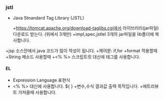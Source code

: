 ### jstl
+ Java Stnandard Tag Library (JSTL)

  +https://tomcat.apache.org/download-taglibs.cgi에서 라이브러리(jar파일)다운로드 받는다. (위에서 3개만)
  +impl,spec,jstlel 3개의 jar파일을 lib폴더에 복사합니다.
  
+jsp 소스안에서 java 코드가 많이 작성이 됩니다.
  +제어문: if,for
  +format 적용할때
  +String 메소드 사용할때
  +<% %> 스크립트릿 대신에 태그를 사용합니다.
  
#### EL
+ Expression Language 표현식
+ <% %> 대신에 사용합니다. ${ }
+변수,수식 결과값 출력 목적입니다.
+에트리뷰트 가져올때 사용합니다.
